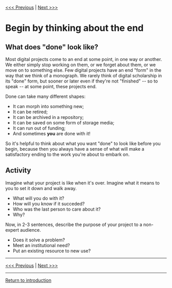 [<<< Previous](https://github.com/SouthernMethodistUniversity/projectplan) | [Next >>>](2Audience.md) 

# Begin by thinking about the end

## What does "done" look like? 

Most digital projects come to an end at some point, in one way or another. We either simply stop working on them, or we forget about them, or we move on to something else. Few digital projects have an end "form" in the way that we think of a monograph. We rarely think of digital scholarship in its "done" form, but sooner or later even if they're not "finished" -- so to speak -- at some point, these projects end. 

Done can take many different shapes: 
* It can morph into something new;
* It can be retired;
* It can be archived in a repository;
* It can be saved on some form of storage media;
* It can run out of funding; 
* And sometimes **you** are done with it!

So it's helpful to think about what you want "done" to look like before you begin, because then you always have a sense of what will make a satisfactory ending to the work you're about to embark on. 

## Activity
Imagine what your project is like when it's over. Imagine what it means to you to set it down and walk away. 
* What will you do with it? 
* How will you know if it succeded? 
* Who was the last person to care about it? 
* Why? 

Now, in 2-3 sentences, describe the purpose of your project to a non-expert audience. 
 * Does it solve a problem? 
 * Meet an institutional need? 
 * Put an existing resource to new use?  

-----

[<<< Previous](https://github.com/SouthernMethodistUniversity/projectplan) | [Next >>>](2Audience.md) 

-----
[Return to introduction](https://github.com/SouthernMethodistUniversity/projectplan)


